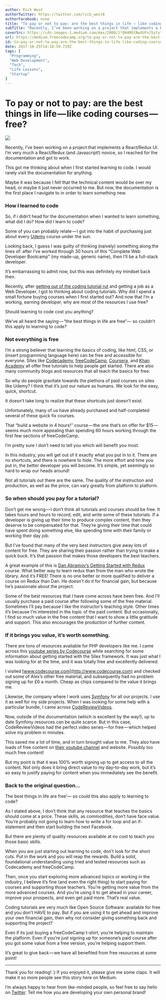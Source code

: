 ```yaml
---
author: Rick West
authorTwitter: https://twitter.com/rick_west8
authorFacebook: none
title: "To pay or not to pay: are the best things in life — like coding courses — free?"
subTitle: "Recently, I’ve been working on a project that implements a React/Redux UI. I’m very much a React/Redux (and Javascript!) novice, so I rea..."
coverSrc: https://cdn-images-1.medium.com/max/2000/1*QH4RGlNwXUFnJSytytvb6A.jpeg
url: https://medium.freecodecamp.org/to-pay-or-not-to-pay-are-the-best-things-in-life-like-coding-courses-free-b723c9de73d7
id: to-pay-or-not-to-pay-are-the-best-things-in-life-like-coding-courses-free-b723c9de73d7
date: 2017-10-25T14:10:59.739Z
tags: [
  "Programming",
  "Web Development",
  "Tech",
  "Life Lessons",
  "Startup"
]
---
```

# To pay or not to pay: are the best things in life — like coding courses — free?







![](https://cdn-images-1.medium.com/max/2000/1*QH4RGlNwXUFnJSytytvb6A.jpeg)







Recently, I’ve been working on a project that implements a React/Redux UI. I’m very much a React/Redux (and Javascript!) novice, so I reached for the documentation and got to work.

This got me thinking about when I first started learning to code. I would rarely visit the documentation for anything.

Maybe it was because I felt that the technical content would be over my head, or maybe it just never occurred to me. But now, the documentation is the first place I navigate to in order to learn something new.

### How I learned to code

So, if i didn’t head for the documentation when I wanted to learn something, what did I do? How did I learn to code?

Some of you can probably relate — I got into the habit of purchasing just about every [Udemy](https://www.udemy.com/) course under the sun.

Looking back, I guess I was guilty of thinking (naively) something along the lines of: after I’ve worked through 30 hours of this “Complete Web Developer Bootcamp” (my made-up, generic name), then I’ll be a full-stack developer.

It’s embarrassing to admit now, but this was definitely my mindset back then.

Recently, after [getting out of the coding tutorial rut](https://medium.freecodecamp.org/how-to-dig-yourself-out-of-the-coding-tutorial-rut-7d3b2232f234) and getting a job as a Web Developer, I got to thinking about coding tutorials. Why did I spend a small fortune buying courses when I first started out? And now that I’m a working, earning developer, why are most of the resources I use free?

Should learning to code cost you anything?

We’ve all heard the saying — “the best things in life are free”— so couldn’t this apply to learning to code?

### **Not everything is free**

I’m a strong believer that learning the basics of coding, like html, CSS, or (insert programming language here) can be free and accessible for everyone. Sites like [Codecademy](https://www.codecademy.com/), [freeCodeCamp](https://www.freecodecamp.org/), [Coursera](https://www.coursera.org/), and [Khan Academy](https://www.khanacademy.org/) all offer free tutorials to help people get started. There are also many community blogs and resources that all teach the basics for free.

So why do people gravitate towards the plethora of paid courses on sites like Udemy? I think that it’s just our nature as humans. We look for the easy, quick, shortcut.

It doesn’t take long to realize that these shortcuts just doesn’t exist.

Unfortunately, many of us have already purchased and half-completed several of these quick fix courses.

That “build a website in 4 hours!” course — the one that’s on offer for $15 — seems much more appealing than spending 60 hours working through the first few sections of freeCodeCamp.

I’m pretty sure I don’t need to tell you which will benefit you most.

In this industry, you will get out of it exactly what you put in to it. There are no shortcuts, and there is nowhere to hide. The more effort and time you put in, the better developer you will become. It’s simple, yet seemingly so hard to wrap our heads around!

Not all tutorials out there are the same. The quality of the instruction and production, as well as the price, can vary greatly from platform to platform.

### So when should you pay for a tutorial?

Don’t get me wrong — I don’t think all tutorials and courses should be free. It takes hours and hours to record, edit, and write some of these tutorials. If a developer is giving up their time to produce complex content, then they deserve to be compensated for that. They’re giving their time that could have spent doing something else, like spending time with their family or working their day job.

But I’ve found that many of the very best instructors give away lots of content for free. They are sharing their passion rather than trying to make a quick buck. It’s that passion that makes those developers the best teachers.

A great example of this is [Dan Abramov’s Getting Started with Redux](https://egghead.io/courses/getting-started-with-redux) course. What better way to learn redux than from the man who wrote the library. And it’s FREE! There is no one better or more qualified to deliver a course on Redux than Dan. He doesn’t do it for financial gain, but because he’s passionate about the project.

Some of the best resources that I have come across have been free. And I’ll usually purchase a paid course after following some of the free material. Sometimes I’ll pay because I like the instructor’s teaching style. Other times it’s because I’m interested in the topic of the paid content. But occasionally, I find so much value in the free content that I want to show a little gratitude and support. This also encourages the production of further content.

### If it brings you value, it’s worth something.

There are tons of resources available for PHP developers like me. I came across this [youtube series by Codecourse](https://www.youtube.com/playlist?list=PLfdtiltiRHWHtcaFwZNlvviwWmP70j2jM) while searching for some information about getting started with the Silex framework. It was just what I was looking for at the time, and it was totally free and excellently delivered.

I visited [www.codecourse.com](http://www.codecourse.com) and checked out some of Alex’s other free material, and subsequently had no problem signing up for £6 a month. Cheap as chips compared to the value it brings me.

Likewise, the company where I work uses [Symfony](http://symfony.com/) for all our projects. I use it as well for my side projects. When I was looking for some help with a particular bundle, I came across [CodeReviewVideos](https://www.codereviewvideos.com/).

Now, outside of the documentation (which is excellent by the way!), up to date Symfony resources can be quite scarce. But in this case, CodeReviewVideos had the perfect video series — for free — which helped solve my problem in minutes.

This saved me a lot of time, and in turn brought value to me. They also have loads of free content on [their youtube channel](https://www.youtube.com/user/ukimpro) and website. Possibly too much free content!

But my point is that it was 100% worth signing up to get access to all the content. Not only does it bring direct value to my day-to-day work, but it’s so easy to justify paying for content when you immediately see the benefit.

### Back to the original question…

The best things in life are free’— so could this also apply to learning to code?

As I stated above, I don’t think that any resource that teaches the basics should come at a price. These skills, as commodities, don’t have face value. You’re probably not going to learn how to write a for loop and an if-statement and then start building the next Facebook.

But there are plenty of quality resources available at no cost to teach you those basic skills.

When you are just starting out learning to code, don’t look for the short cuts. Put in the work and you will reap the rewards. Build a solid, foundational understanding using tried and tested resources such as Codecademy and freeCodeCamp.

Then, once you start exploring more advanced topics or working in the industry, I believe it’s fine (and even the right thing) to start paying for courses and supporting those teachers. You’re getting more value from the more advanced courses. And you’re using it to get ahead in your career, improve your prospects, and even get paid more. That’s real value.

Coding tutorials are very much like Open Source Software: available for free and you don’t HAVE to pay. But if you are using it to get ahead and improve your own financial gain, then why not consider giving something back and supporting the project?

Even if its just buying a freeCodeCamp t-shirt, you’re helping to maintain the platform. Even if you’re just signing up for someone’s paid course after you got some value from a free version, you’re helping support them.

It’s great to give back — we have all benefited from free resources at some point!











* * *







Thank you for reading! :) If you enjoyed it, please give me some claps. It will make it so more people see this story here on Medium.

I’m always happy to hear from like-minded people, so feel free to say hello on [Twitter](http://twitter.com/rick_west8). Tell me how you are developing your own personal brand!








